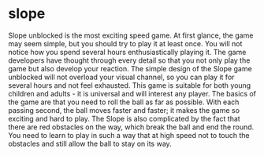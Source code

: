 # slope
Slope unblocked is the most exciting speed game. At first glance, the game may seem simple, but you should try to play it at least once. You will not notice how you spend several hours enthusiastically playing it. The game developers have thought through every detail so that you not only play the game but also develop your reaction. The simple design of the Slope game unblocked will not overload your visual channel, so you can play it for several hours and not feel exhausted. This game is suitable for both young children and adults - it is universal and will interest any player.
The basics of the game are that you need to roll the ball as far as possible. With each passing second, the ball moves faster and faster; it makes the game so exciting and hard to play. The Slope is also complicated by the fact that there are red obstacles on the way, which break the ball and end the round. You need to learn to play in such a way that at high speed not to touch the obstacles and still allow the ball to stay on its way.
